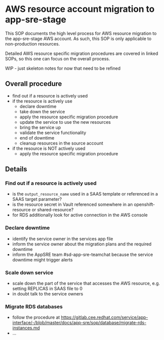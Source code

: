 # AWS resource account migration to app-sre-stage

This SOP documents the high level process for AWS resource migration to the app-sre-stage AWS account.
As such, this SOP is only applicable to non-production resources.

Detailed AWS resource specific migration procedures are covered in linked SOPs, so this one can focus on the overall process.

WIP - just skeleton notes for now that need to be refined

## Overall procedure
- find out if a resource is actively used
- if the resource is actively use
  - declare downtime
  - take down the service
  - apply the resource specific migration procedure
  - update the service to use the new resources
  - bring the service up
  - validate the service functionality
  - end of downtime
  - cleanup resources in the source account
- if the resource is NOT actively used
  - apply the resource specific migration procedure


## Details

### Find out if a resource is actively used
- is the `output_resource_name` used in a SAAS template or referenced in a SAAS target parameter?
- is the resource secret in Vault referenced somewhere in an openshift-resource or shared-resource?
- for RDS additionally look for active connection in the AWS console

### Declare downtime
- identify the service owner in the services app file
- inform the service owner about the migration plans and the required downtime
- inform the AppSRE team #sd-app-sre-teamchat because the service downtime might trigger alerts

### Scale down service
- scale down the part of the service that accesses the AWS resource, e.g. setting REPLICAS in SAAS file to 0
- in doubt talk to the service owners

### Migrate RDS databases
- follow the procedure at https://gitlab.cee.redhat.com/service/app-interface/-/blob/master/docs/app-sre/sop/database/migrate-rds-instances.md
- ...
